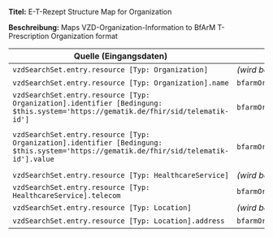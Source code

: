 
**Titel:** E-T-Rezept Structure Map for Organization

**Beschreibung:** Maps VZD-Organization-Information to BfArM T-Prescription Organization format

| Quelle (Eingangsdaten) | Ziel (Ausgabedaten) | Transformation & Beschreibung |
|------------------------|---------------------|-------------------------------|
| `vzdSearchSet.entry.resource [Typ: Organization]` | *(wird bestimmt durch Kontext)* | *(direkte Kopie)* |
| `vzdSearchSet.entry.resource [Typ: Organization].name` | `bfarmOrganization.name` | Copy Name to Organization |
| `vzdSearchSet.entry.resource [Typ: Organization].identifier [Bedingung: $this.system='https://gematik.de/fhir/sid/telematik-id']` | `bfarmOrganization.identifier` | *(direkte Kopie)* |
| `vzdSearchSet.entry.resource [Typ: Organization].identifier [Bedingung: $this.system='https://gematik.de/fhir/sid/telematik-id'].value` | `bfarmOrganization.identifier.system` | Copy TelematikID to Organization<br>→ setzt URL 'https://gematik.de/fhir/sid/telematik-id' |
| `vzdSearchSet.entry.resource [Typ: HealthcareService]` | *(wird bestimmt durch Kontext)* | *(direkte Kopie)* |
| `vzdSearchSet.entry.resource [Typ: HealthcareService].telecom` | `bfarmOrganization.telecom` | Copy telecom to HealthcareService |
| `vzdSearchSet.entry.resource [Typ: Location]` | *(wird bestimmt durch Kontext)* | *(direkte Kopie)* |
| `vzdSearchSet.entry.resource [Typ: Location].address` | `bfarmOrganization.address` | Copy address to Location |
